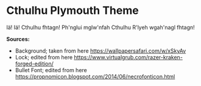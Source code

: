 # Cthulhu Plymouth Theme

Iä! Iä! Cthulhu fhtagn! Ph'nglui mglw'nfah Cthulhu R'lyeh wgah'nagl fhtagn!

**Sources:**
 - Background; taken from here https://wallpapersafari.com/w/xSkyAv
 - Lock; edited from here https://www.virtualgrub.com/razer-kraken-forged-edition/
 - Bullet Font; edited from here https://propnomicon.blogspot.com/2014/06/necrofonticon.html